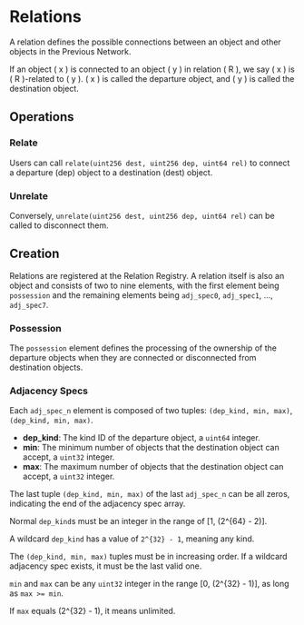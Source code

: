 # Relations

A relation defines the possible connections between an object and other objects in the Previous Network.

If an object \( x \) is connected to an object \( y \) in relation \( R \), we say \( x \) is \( R \)-related to \( y \). \( x \) is called the departure object, and \( y \) is called the destination object.

## Operations

### Relate

Users can call `relate(uint256 dest, uint256 dep, uint64 rel)` to connect a departure (dep) object to a destination (dest) object.

### Unrelate

Conversely, `unrelate(uint256 dest, uint256 dep, uint64 rel)` can be called to disconnect them.

## Creation

Relations are registered at the Relation Registry. A relation itself is also an object and consists of two to nine elements, with the first element being `possession` and the remaining elements being `adj_spec0`, `adj_spec1`, ..., `adj_spec7`.

### Possession

The `possession` element defines the processing of the ownership of the departure objects when they are connected or disconnected from destination objects.

### Adjacency Specs

Each `adj_spec_n` element is composed of two tuples: `(dep_kind, min, max)`, `(dep_kind, min, max)`.

- **dep_kind**: The kind ID of the departure object, a `uint64` integer.
- **min**: The minimum number of objects that the destination object can accept, a `uint32` integer.
- **max**: The maximum number of objects that the destination object can accept, a `uint32` integer.

The last tuple `(dep_kind, min, max)` of the last `adj_spec_n` can be all zeros, indicating the end of the adjacency spec array.

Normal `dep_kind`s must be an integer in the range of [1, \(2^{64} - 2\)].

A wildcard `dep_kind` has a value of `2^{32} - 1`, meaning any kind.

The `(dep_kind, min, max)` tuples must be in increasing order. If a wildcard adjacency spec exists, it must be the last valid one.

`min` and `max` can be any `uint32` integer in the range [0, \(2^{32} - 1\)], as long as `max >= min`.

If `max` equals \(2^{32} - 1\), it means unlimited.
